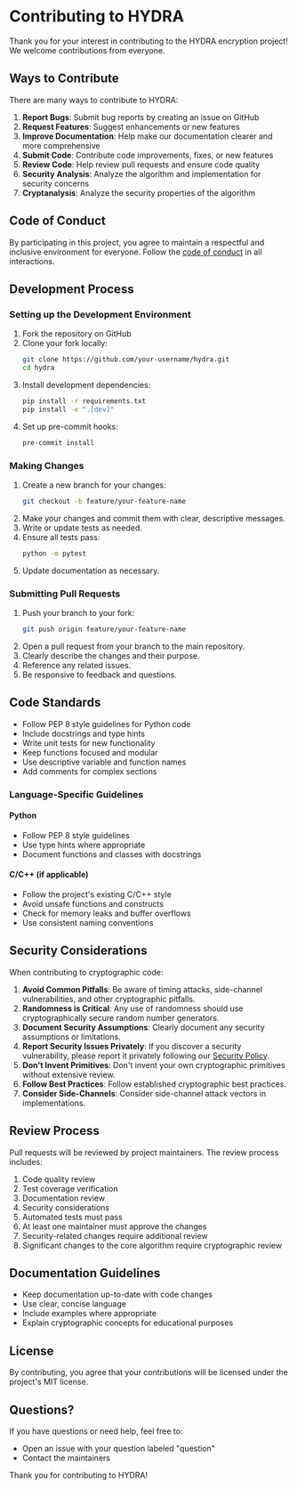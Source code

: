 # Contributing to HYDRA

Thank you for your interest in contributing to the HYDRA encryption project! We welcome contributions from everyone.

## Ways to Contribute

There are many ways to contribute to HYDRA:

1. **Report Bugs**: Submit bug reports by creating an issue on GitHub
2. **Request Features**: Suggest enhancements or new features
3. **Improve Documentation**: Help make our documentation clearer and more comprehensive
4. **Submit Code**: Contribute code improvements, fixes, or new features
5. **Review Code**: Help review pull requests and ensure code quality
6. **Security Analysis**: Analyze the algorithm and implementation for security concerns
7. **Cryptanalysis**: Analyze the security properties of the algorithm

## Code of Conduct

By participating in this project, you agree to maintain a respectful and inclusive environment for everyone. Follow the [code of conduct](CODE_OF_CONDUCT.md) in all interactions.

## Development Process

### Setting up the Development Environment

1. Fork the repository on GitHub
2. Clone your fork locally:
   ```bash
   git clone https://github.com/your-username/hydra.git
   cd hydra
   ```
3. Install development dependencies:
   ```bash
   pip install -r requirements.txt
   pip install -e ".[dev]"
   ```
4. Set up pre-commit hooks:
   ```bash
   pre-commit install
   ```

### Making Changes

1. Create a new branch for your changes:
   ```bash
   git checkout -b feature/your-feature-name
   ```
2. Make your changes and commit them with clear, descriptive messages.
3. Write or update tests as needed.
4. Ensure all tests pass:
   ```bash
   python -m pytest
   ```
5. Update documentation as necessary.

### Submitting Pull Requests

1. Push your branch to your fork:
   ```bash
   git push origin feature/your-feature-name
   ```
2. Open a pull request from your branch to the main repository.
3. Clearly describe the changes and their purpose.
4. Reference any related issues.
5. Be responsive to feedback and questions.

## Code Standards

- Follow PEP 8 style guidelines for Python code
- Include docstrings and type hints
- Write unit tests for new functionality
- Keep functions focused and modular
- Use descriptive variable and function names
- Add comments for complex sections

### Language-Specific Guidelines

#### Python
- Follow PEP 8 style guidelines
- Use type hints where appropriate
- Document functions and classes with docstrings

#### C/C++ (if applicable)
- Follow the project's existing C/C++ style
- Avoid unsafe functions and constructs
- Check for memory leaks and buffer overflows
- Use consistent naming conventions

## Security Considerations

When contributing to cryptographic code:

1. **Avoid Common Pitfalls**: Be aware of timing attacks, side-channel vulnerabilities, and other cryptographic pitfalls.
2. **Randomness is Critical**: Any use of randomness should use cryptographically secure random number generators.
3. **Document Security Assumptions**: Clearly document any security assumptions or limitations.
4. **Report Security Issues Privately**: If you discover a security vulnerability, please report it privately following our [Security Policy](SECURITY.md).
5. **Don't Invent Primitives**: Don't invent your own cryptographic primitives without extensive review.
6. **Follow Best Practices**: Follow established cryptographic best practices.
7. **Consider Side-Channels**: Consider side-channel attack vectors in implementations.

## Review Process

Pull requests will be reviewed by project maintainers. The review process includes:

1. Code quality review
2. Test coverage verification
3. Documentation review
4. Security considerations
5. Automated tests must pass
6. At least one maintainer must approve the changes
7. Security-related changes require additional review
8. Significant changes to the core algorithm require cryptographic review

## Documentation Guidelines

- Keep documentation up-to-date with code changes
- Use clear, concise language
- Include examples where appropriate
- Explain cryptographic concepts for educational purposes

## License

By contributing, you agree that your contributions will be licensed under the project's MIT license.

## Questions?

If you have questions or need help, feel free to:

- Open an issue with your question labeled "question"
- Contact the maintainers

Thank you for contributing to HYDRA!
